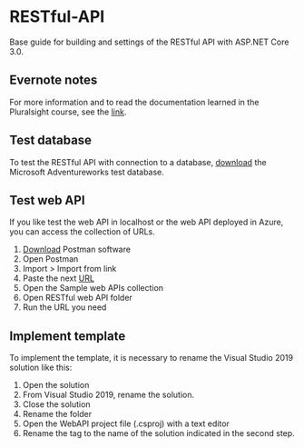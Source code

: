 # RESTful-API
Base guide for building and settings of the RESTful API with ASP.NET Core 3.0.

## Evernote notes
For more information and to read the documentation learned in the Pluralsight course, see the [link](https://www.evernote.com/client/web?login=true#?anb=true&b=61a4f299-ded9-4889-b75d-f7c27dc65fe8&n=52ff78c3-854f-4027-88e8-1579f78d7c00&s=s726&search=v4&).

## Test database
To test the RESTful API with connection to a database, [download](https://docs.microsoft.com/es-es/sql/samples/adventureworks-install-configure) the Microsoft Adventureworks test database.

## Test web API
If you like test the web API in localhost or the web API deployed in Azure, you can access the collection of URLs.

  1. [Download](https://www.getpostman.com/downloads/) Postman software
  2. Open Postman
  3. Import > Import from link
  4. Paste the next [URL](https://www.getpostman.com/collections/34ed21297861694a9e81)
  5. Open the Sample web APIs collection
  6. Open RESTful web API folder
  7. Run the URL you need

## Implement template
To implement the template, it is necessary to rename the Visual Studio 2019 solution like this:

  1. Open the solution
  2. From Visual Studio 2019, rename the solution.
  3. Close the solution
  4. Rename the folder
  5. Open the WebAPI project file (.csproj) with a text editor
  6. Rename the <RootNamespace> tag to the name of the solution indicated in the second step.
